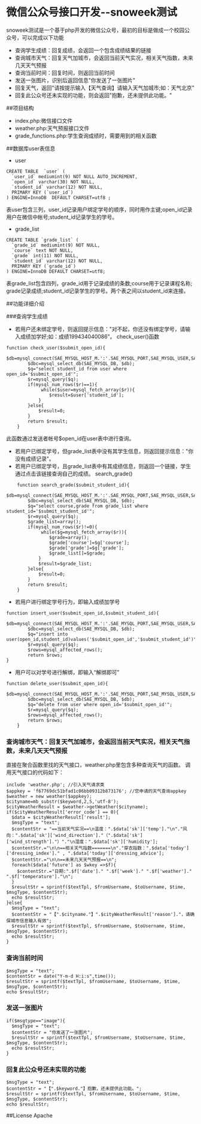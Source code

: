 # 微信公众号接口开发--snoweek测试
snoweek测试是一个基于php开发的微信公众号，最初的目标是做成一个校园公众号，可以完成以下功能 
* 查询学生成绩：回复成绩，会返回一个包含成绩结果的链接 
* 查询城市天气：回复天气加城市，会返回当前天气实况，相关天气指数，未来几天天气预报
* 查询当前时间：回复时间，则返回当前时间 
* 发送一张图片，识别后返回信息"你发送了一张图片" 
* 回复天气，返回"请按提示输入【天气查询】请输入天气加城市;如：天气北京"
* 回复此公众号还未实现的功能，则会返回"抱歉，还未提供此功能。"


##项目结构
* index.php:微信接口文件
* weather.php:天气预报接口文件
* grade_functions.php:学生查询成绩时，需要用到的相关函数


##数据库user表信息
* user
```
CREATE TABLE  `user` (
  `user_id` mediumint(9) NOT NULL AUTO_INCREMENT,
  `open_id` varchar(30) NOT NULL,
  `student_id` varchar(12) NOT NULL,
  PRIMARY KEY (`user_id`)
) ENGINE=InnoDB  DEFAULT CHARSET=utf8 ;
```
表user包含三列，user_id记录用户绑定学号的顺序，同时用作主键;open_id记录用户在微信中帐号;student_id记录学生的学号。
* grade_list

```
CREATE TABLE `grade_list` (
  `grade_id` mediumint(9) NOT NULL,
  `course` text NOT NULL,
  `grade` int(11) NOT NULL,
  `student_id` varchar(12) NOT NULL,
  PRIMARY KEY (`grade_id`)
) ENGINE=InnoDB DEFAULT CHARSET=utf8;
```
表grade_list包含四列，grade_id用于记录成绩的条数;course用于记录课程名称;
grade记录成绩;student_id记录学生的学号。两个表之间以student_id来连接。

##功能详细介绍

###查询学生成绩
* 若用户还未绑定学号，则返回提示信息："对不起，你还没有绑定学号，请输入成绩加学好;如：成绩199434040086"。
check_user()函数
```
function check_user($submit_open_id){
        $db=mysql_connect(SAE_MYSQL_HOST_M.':'.SAE_MYSQL_PORT,SAE_MYSQL_USER,SAE_MYSQL_PASS);
        $dbc=mysql_select_db(SAE_MYSQL_DB, $db);
        $q="select student_id from user where open_id='$submit_open_id'";
        $r=mysql_query($q);
        if(mysql_num_rows($r)==1){
             while($user=mysql_fetch_array($r)){
                $result=$user['student_id'];
            }    
        }else{
            $result=0;
        }
        return $result;   
    }
```
此函数通过发送者帐号$open_id在user表中进行查询。
* 若用户已绑定学号，但grade_list表中没有其学生信息，则返回提示信息："你没有成绩记录"。
* 若用户已绑定学号，且grade_list表中有其成绩信息，则返回一个链接，学生通过点击该链接查询自己的成绩。
search_grade()
```
    function search_grade($submit_student_id){
        $db=mysql_connect(SAE_MYSQL_HOST_M.':'.SAE_MYSQL_PORT,SAE_MYSQL_USER,SAE_MYSQL_PASS);
        $dbc=mysql_select_db(SAE_MYSQL_DB, $db);
        $q="select course,grade from grade_list where student_id='$submit_student_id'";
        $r=mysql_query($q);
        $grade_list=array();
        if(mysql_num_rows($r)!=0){
             while($g=mysql_fetch_array($r)){
                $grade=array();
                $grade['course']=$g['course'];
                $grade['grade']=$g['grade'];
                $grade_list[]=$grade;                 
            }
            $result=$grade_list;
        }else{
            $result=0;
        }
        return $result;           
    }
```
* 若用户进行绑定学号行为，即输入成绩加学号
```
function insert_user($submit_open_id,$submit_student_id){
        $db=mysql_connect(SAE_MYSQL_HOST_M.':'.SAE_MYSQL_PORT,SAE_MYSQL_USER,SAE_MYSQL_PASS);
        $dbc=mysql_select_db(SAE_MYSQL_DB, $db);
        $q="insert into user(open_id,student_id)values('$submit_open_id','$submit_student_id')";
        $r=mysql_query($q);
        $rows=mysql_affected_rows();
        return $rows;    
}
```
* 用户可以对学号进行解绑，即输入“解绑即可”
```
function delete_user($submit_open_id){
        $db=mysql_connect(SAE_MYSQL_HOST_M.':'.SAE_MYSQL_PORT,SAE_MYSQL_USER,SAE_MYSQL_PASS);
        $dbc=mysql_select_db(SAE_MYSQL_DB, $db);
        $q="delete from user where open_id='$submit_open_id'";
        $r=mysql_query($q);
        $rows=mysql_affected_rows();
        return $rows;    
    }
```

### 查询城市天气：回复天气加城市，会返回当前天气实况，相关天气指数，未来几天天气预报
直接在聚合函数里找的天气接口，weather.php里包含多种查询天气的函数。
调用天气接口的代码如下：
```
include 'weather.php'; //引入天气请求类
$appkey = 'f67769dc51bfad1c06bb09312b873176'; //您申请的天气查询appkey
$weather = new weather($appkey);
$cityname=mb_substr($keyword,2,5,'utf-8');
$cityWeatherResult = $weather->getWeather($cityname);                
if($cityWeatherResult['error_code'] == 0){ 
  $data = $cityWeatherResult['result'];
  $msgType = "text";
  $contentStr = "==当前天气实况==\n温度：".$data['sk']['temp']."\n"."风向：".$data['sk']['wind_direction']."（".$data['sk']['wind_strength']."）"."\n湿度：".$data['sk']['humidity'];
  $contentStr.="\n\n==相关天气指数=======\n"."穿衣指数：".$data['today']['dressing_index']." , ".$data['today']['dressing_advice'];
  $contentStr.="\n\n==未来几天天气预报==\n";
  foreach($data['future'] as $wkey =>$f){       
    $contentStr.="日期:".$f['date']." ".$f['week']." ".$f['weather']." ".$f['temperature']."\n";
  }
  $resultStr = sprintf($textTpl, $fromUsername, $toUsername, $time, $msgType, $contentStr);
  echo $resultStr;
}else{
  $msgType = "text";
  $contentStr = "【".$cityname."】".$cityWeatherResult['reason']."，请确保城市信息输入有效";
  $resultStr = sprintf($textTpl, $fromUsername, $toUsername, $time, $msgType, $contentStr);
  echo $resultStr;                  
}         
```

### 查询当前时间
```
$msgType = "text";
$contentStr = date("Y-m-d H:i:s",time());
$resultStr = sprintf($textTpl, $fromUsername, $toUsername, $time, $msgType, $contentStr);
echo $resultStr;
```
### 发送一张图片
```
if($msgtype=="image"){
  $msgType = "text";
  $contentStr = "你发送了一张图片";
  $resultStr = sprintf($textTpl, $fromUsername, $toUsername, $time, $msgType, $contentStr);
  echo $resultStr;
}
```

### 回复此公众号还未实现的功能
```
$msgType = "text";
$contentStr = "【".$keyword."】抱歉，还未提供此功能。";
$resultStr = sprintf($textTpl, $fromUsername, $toUsername, $time, $msgType, $contentStr);
echo $resultStr; 
```



##License
Apache 









